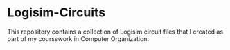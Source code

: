 # Logisim-Circuits
This repository contains a collection of Logisim circuit files that I created as part of my coursework in Computer Organization.
